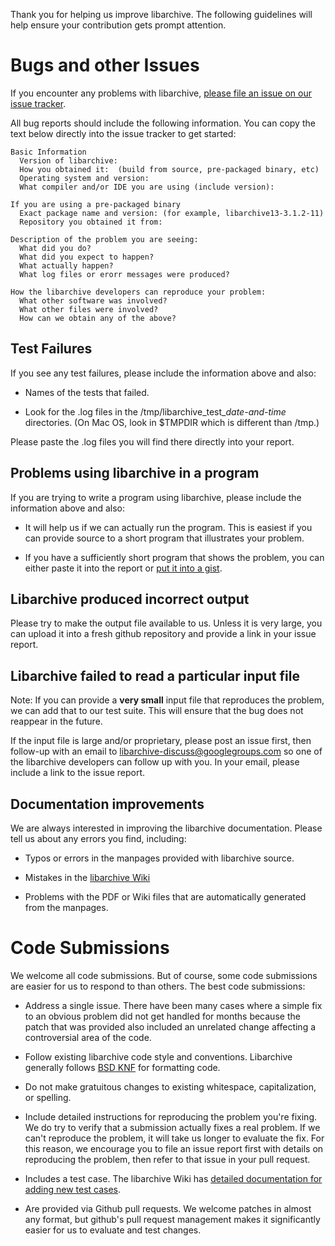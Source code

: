 Thank you for helping us improve libarchive.
The following guidelines will help ensure your contribution gets prompt attention.

# Bugs and other Issues

If you encounter any problems with libarchive,
[please file an issue on our issue tracker](https://github.com/libarchive/libarchive/issues).

All bug reports should include the following information.  You can copy the text below directly into the issue tracker to get started:

```
Basic Information
  Version of libarchive:
  How you obtained it:  (build from source, pre-packaged binary, etc)
  Operating system and version:
  What compiler and/or IDE you are using (include version):

If you are using a pre-packaged binary
  Exact package name and version: (for example, libarchive13-3.1.2-11)
  Repository you obtained it from:

Description of the problem you are seeing:
  What did you do?
  What did you expect to happen?
  What actually happen?
  What log files or erorr messages were produced?

How the libarchive developers can reproduce your problem:
  What other software was involved?
  What other files were involved?
  How can we obtain any of the above?
```

## Test Failures

If you see any test failures, please include the information above and also:

* Names of the tests that failed.

* Look for the .log files in the /tmp/libarchive_test_*date-and-time* directories.  (On Mac OS, look in $TMPDIR which is different than /tmp.)

Please paste the .log files you will find there directly into your report.


## Problems using libarchive in a program

If you are trying to write a program using libarchive, please include the information above and also:

* It will help us if we can actually run the program.  This is easiest if you can provide source to a short program that illustrates your problem.

* If you have a sufficiently short program that shows the problem, you can either paste it into the report or [put it into a gist](https://gist.github.com).


## Libarchive produced incorrect output

Please try to make the output file available to us.  Unless it is very large, you can upload it into a fresh github repository and provide a link in your issue report.


## Libarchive failed to read a particular input file

Note: If you can provide a **very small** input file that reproduces the problem, we can add that to our test suite.  This will ensure that the bug does not reappear in the future.

If the input file is large and/or proprietary, please post an issue first, then follow-up with an email to libarchive-discuss@googlegroups.com so one of the libarchive developers can follow up with you.  In your email, please include a link to the issue report.


## Documentation improvements

We are always interested in improving the libarchive documentation.  Please tell us about any errors you find, including:

* Typos or errors in the manpages provided with libarchive source.

* Mistakes in the [libarchive Wiki](https://github.com/libarchive/libarchive/wiki)

* Problems with the PDF or Wiki files that are automatically generated from the manpages.


# Code Submissions

We welcome all code submissions.  But of course, some code submissions are easier for us to respond to than others. The best code submissions:

* Address a single issue.  There have been many cases where a simple fix to an obvious problem did not get handled for months because the patch that was provided also included an unrelated change affecting a controversial area of the code.

* Follow existing libarchive code style and conventions.  Libarchive generally follows [BSD KNF](https://www.freebsd.org/cgi/man.cgi?query=style&sektion=9) for formatting code.

* Do not make gratuitous changes to existing whitespace, capitalization, or spelling.

* Include detailed instructions for reproducing the problem you're fixing.  We do try to verify that a submission actually fixes a real problem.  If we can't reproduce the problem, it will take us longer to evaluate the fix.  For this reason, we encourage you to file an issue report first with details on reproducing the problem, then refer to that issue in your pull request.

* Includes a test case.  The libarchive Wiki has [detailed documentation for adding new test cases](https://github.com/libarchive/libarchive/wiki/LibarchiveAddingTest).

* Are provided via Github pull requests.  We welcome patches in almost any format, but github's pull request management makes it significantly easier for us to evaluate and test changes.

